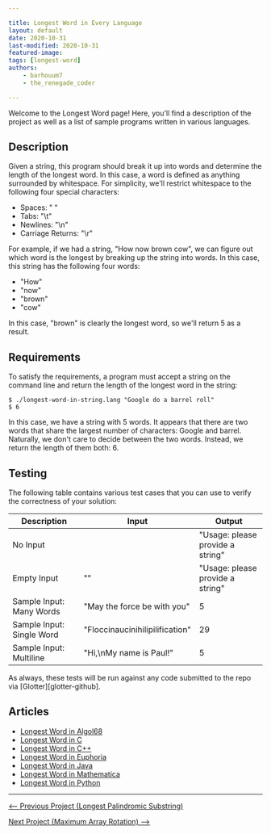 ```yaml
---

title: Longest Word in Every Language
layout: default
date: 2020-10-31
last-modified: 2020-10-31
featured-image:
tags: [longest-word]
authors:
    - barhouum7
    - the_renegade_coder

---
```


Welcome to the Longest Word page! Here, you'll find a description of the project as well as a list of sample programs written in various languages.

## Description

Given a string, this program should break it up into words and determine
the length of the longest word. In this case, a word is defined as anything
surrounded by whitespace. For simplicity, we'll restrict whitespace to the
following four special characters:

- Spaces: " "
- Tabs: "\t"
- Newlines: "\n"
- Carriage Returns: "\r"

For example, if we had a string, "How now brown cow", we can figure out which
word is the longest by breaking up the string into words. In this case, this
string has the following four words:

- "How"
- "now"
- "brown"
- "cow"

In this case, "brown" is clearly the longest word, so we'll return 5 as a result.


## Requirements

To satisfy the requirements, a program must accept a string on the command line 
and return the length of the longest word in the string:

```shell
$ ./longest-word-in-string.lang "Google do a barrel roll"
$ 6
```

In this case, we have a string with 5 words. It appears that there are two words
that share the largest number of characters: Google and barrel. Naturally, we
don't care to decide between the two words. Instead, we return the length of them 
both: 6.


## Testing

The following table contains various test cases that you can use to verify the 
correctness of your solution:

| Description               | Input                           | Output                           |
|---------------------------|---------------------------------|----------------------------------|
| No Input                  |                                 | "Usage: please provide a string" |
| Empty Input               | ""                              | "Usage: please provide a string" |
| Sample Input: Many Words  | "May the force be with you"     | 5                                |
| Sample Input: Single Word | "Floccinaucinihilipilification" | 29                               |
| Sample Input: Multiline   | "Hi,\nMy name is Paul!"         | 5                                |

As always, these tests will be run against any code submitted to the repo via [Glotter][glotter-github].


## Articles

- [Longest Word in Algol68](https://sampleprograms.io/projects/longest-word/algol68)
- [Longest Word in C](https://sampleprograms.io/projects/longest-word/c)
- [Longest Word in C++](https://sampleprograms.io/projects/longest-word/c-plus-plus)
- [Longest Word in Euphoria](https://sampleprograms.io/projects/longest-word/euphoria)
- [Longest Word in Java](https://sampleprograms.io/projects/longest-word/java)
- [Longest Word in Mathematica](https://sampleprograms.io/projects/longest-word/mathematica)
- [Longest Word in Python](https://sampleprograms.io/projects/longest-word/python)

---

<nav class="project-nav">

<div id="prev" markdown="1">

[<-- Previous Project (Longest Palindromic Substring)](https://sampleprograms.io/projects/longest-palindromic-substring)

</div>

<div id="next" markdown="1">

[Next Project (Maximum Array Rotation) -->](https://sampleprograms.io/projects/maximum-array-rotation)

</div>

</nav>